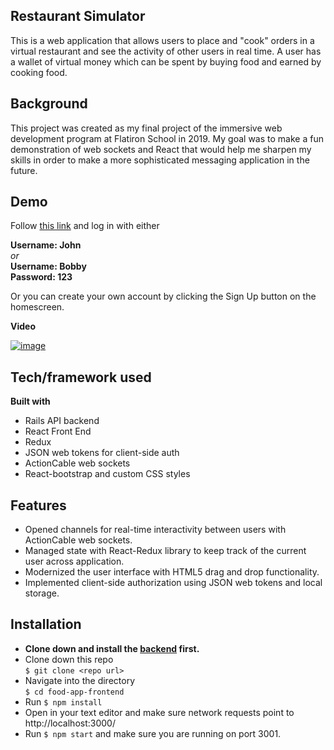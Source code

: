 ## Restaurant Simulator

This is a web application that allows users to place and "cook" orders in a virtual restaurant and see the activity of other users in real time. A user has a wallet of virtual money which can be spent by buying food and earned by cooking food.

## Background
This project was created as my final project of the immersive web development program at Flatiron School in 2019. My goal was to make a fun demonstration of web sockets and React that would help me sharpen my skills in order to make a more sophisticated messaging application in the future.

## Demo
Follow [this link](https://floating-spire-37575.herokuapp.com/kitchen)
and log in with either

**Username: John** <br /> *or* <br />
**Username: Bobby** <br />
**Password: 123**

Or you can create your own account by clicking the Sign Up button on the homescreen.

**Video**

<a href="https://youtu.be/BtOOo7d7Sc4" target="_blank">![image](https://user-images.githubusercontent.com/19267312/60128235-254d7a80-9760-11e9-8e7c-a2105680d788.png)
</a>

## Tech/framework used

<b>Built with</b>
* Rails API backend
* React Front End
* Redux
* JSON web tokens for client-side auth
* ActionCable web sockets
* React-bootstrap and custom CSS styles

## Features
* Opened channels for real-time interactivity between users with ActionCable web sockets.
* Managed state with React-Redux library to keep track of the current user across application.
* Modernized the user interface with HTML5 drag and drop functionality.
* Implemented client-side authorization using JSON web tokens and local storage.

## Installation
* **Clone down and install the [backend](https://github.com/J-Agens/food-app-backend) first.**
* Clone down this repo <br /> `$ git clone <repo url>`
* Navigate into the directory <br /> `$ cd food-app-frontend`
* Run `$ npm install`
* Open in your text editor and make sure network requests point to http://localhost:3000/
* Run `$ npm start` and make sure you are running on port 3001.
